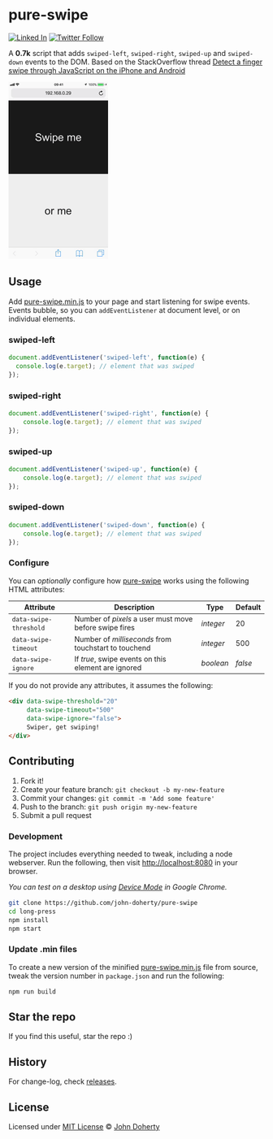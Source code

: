 # pure-swipe

[![Linked In](https://img.shields.io/badge/Linked-In-blue.svg)](https://www.linkedin.com/in/john-i-doherty) [![Twitter Follow](https://img.shields.io/twitter/follow/CambridgeMVP.svg?style=social&label=Twitter&style=plastic)](https://twitter.com/mrjohndoherty)

A **0.7k** script that adds `swiped-left`, `swiped-right`, `swiped-up` and `swiped-down` events to the DOM. Based on the StackOverflow thread [Detect a finger swipe through JavaScript on the iPhone and Android](https://stackoverflow.com/questions/2264072/detect-a-finger-swipe-through-javascript-on-the-iphone-and-android)

<img src="docs/example.gif" height="349px"/>

## Usage

Add [pure-swipe.min.js](dist/pure-swipe.min.js) to your page and start listening for swipe events. Events bubble, so you can `addEventListener` at document level, or on individual elements.

### swiped-left

```js
document.addEventListener('swiped-left', function(e) {
  console.log(e.target); // element that was swiped
});
```

### swiped-right

```js
document.addEventListener('swiped-right', function(e) {
    console.log(e.target); // element that was swiped
});
```

### swiped-up

```js
document.addEventListener('swiped-up', function(e) {
    console.log(e.target); // element that was swiped
});
  ```

### swiped-down

```js
document.addEventListener('swiped-down', function(e) {
    console.log(e.target); // element that was swiped
});
```

### Configure

You can _optionally_ configure how [pure-swipe](https://github.com/john-doherty/pure-swipe) works using the following HTML attributes:

Attribute              | Description                                            | Type      | Default
---------------------- | ------------------------------------------------------ | --------- | --------
`data-swipe-threshold` | Number of *pixels* a user must move before swipe fires | _integer_ | 20
`data-swipe-timeout`   | Number of *milliseconds* from touchstart to touchend   | _integer_ | 500
`data-swipe-ignore`    | If *true*, swipe events on this element are ignored    | _boolean_ | _false_

If you do not provide any attributes, it assumes the following:

```html
<div data-swipe-threshold="20"
     data-swipe-timeout="500"
     data-swipe-ignore="false">
     Swiper, get swiping!
</div>
```

## Contributing

1. Fork it!
2. Create your feature branch: `git checkout -b my-new-feature`
3. Commit your changes: `git commit -m 'Add some feature'`
4. Push to the branch: `git push origin my-new-feature`
5. Submit a pull request

### Development

The project includes everything needed to tweak, including a node webserver. Run the following, then visit [http://localhost:8080](http://localhost:8080) in your browser.

_You can test on a desktop using [Device Mode](https://developers.google.com/web/tools/chrome-devtools/device-mode/) in Google Chrome._

```bash
git clone https://github.com/john-doherty/pure-swipe
cd long-press
npm install
npm start
```

### Update .min files

To create a new version of the minified [pure-swipe.min.js](dist/pure-swipe.min.js) file from source, tweak the version number in `package.json` and run the following:

```bash
npm run build
```

## Star the repo

If you find this useful, star the repo :)

## History

For change-log, check [releases](https://github.com/john-doherty/pure-swipe/releases).

## License

Licensed under [MIT License](LICENSE) &copy; [John Doherty](http://www.johndoherty.info)